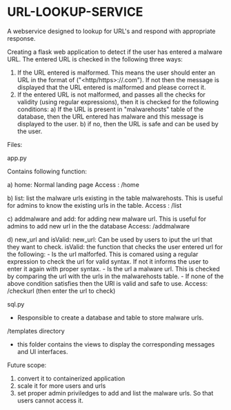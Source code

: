 # URL-LOOKUP-SERVICE
A webservice designed to lookup for URL's and respond with appropriate response.

Creating a flask web application to detect if the user has entered a malware URL. 
The entered URL is checked in the following three ways:
1. If the URL entered is malformed. This means the user should enter an URL in the format of ("<http/https>://<hostname>.com"). If not then the message is displayed that the URL entered is malformed and please correct it.
2. If the entered URL is not malformed, and passes all the checks for validity (using regular expressions), then it is checked for the following conditions:
 a) If the URL is present in "malwarehosts" table of the database, then the URL entered has malware and this message is displayed to the user.
 b) if no, then the URL is safe and can be used by the user.

Files:
 
app.py
 
 Contains following function:
 
  a) home: 
  Normal landing page
  Access : /home
 
  b) list: 
  list the malware urls existing in the table malwarehosts. This is useful for admins to know the existing urls in the table.
  Access : /list
 
  c) addmalware and add: 
  for adding new malware url. This is useful for admins to add new url in the the database
  Access: /addmalware
 
  d) new_url and isValid: 
  new_url: Can be used by users to iput the url that they want to check. 
  isValid: the function that checks the user entered url for the following:
     - Is the url malforfed. This is comared using a regular expression to check the url for valid syntax. If not it informs the user to enter it again with proper   syntax.
     - Is the url a malware url. This is checked by comparing the url with the urls in the malwarehosts table. 
     - If none of the above condition satisfies then the URl is valid and safe to use.
  Access:
  /checkurl     (then enter the url to check)
 
sql.py

  - Responsible to create a database and table to store malware urls.
 
/templates directory
 
 - this folder contains the views to display the corresponding messages and UI interfaces.
 
 
 Future scope:
 1. convert it to containerized application
 2. scale it for more users and urls
 3. set proper admin priviledges to add and list the malware urls. So that users cannot access it.
 
